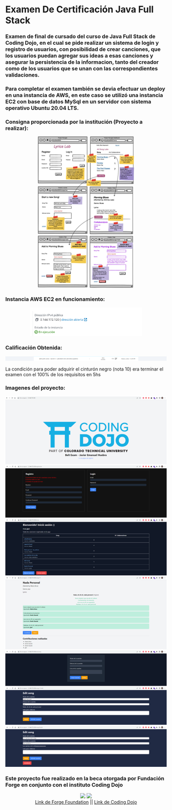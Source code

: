 # Examen De Certificación Java Full Stack



### Examen de final de cursado del curso de Java Full Stack de Coding Dojo, en el cual se pide realizar un sistema de login y registro de usuarios, con posibilidad de crear canciones, que los usuarios puedan agregar sus ideas a esas canciones y asegurar la persistencia de la informacion, tanto del creador como de los usuarios que se unan con las correspondientes validaciones.

### Para completar el examen también se devia efectuar un deploy en una instancia de AWS, en este caso se utilizó una instancia EC2 con base de datos MySql en un servidor con sistema operativo Ubuntu 20.04 LTS.

### Consigna proporcionada por la institución (Proyecto a realizar):
<div align="center">
 <img src="capturas/examen.jpeg" width="300px">
</div>

### Instancia AWS EC2 en funcionamiento:
<div align="center">
 <img src="capturas/cap8.png" width="350px">
</div>

### Calificación Obtenida:
<div align="center">
 <img src="capturas/cap9.png"">
</div>
<p>La condición para poder adquirir el cinturón negro (nota 10) era terminar el examen con el 100% de los requisitos en 5hs</p>

### Imagenes del proyecto:

<div align="center">
    <img src="capturas/cap1.PNG" >
    <img src="capturas/cap2.PNG" >
    <img src="capturas/cap3.PNG" >
    <img src="capturas/cap4.PNG" >
    <img src="capturas/cap5.PNG" >
    <img src="capturas/cap6.PNG" >
    <img src="capturas/cap7.PNG" >
</div>

### Este proyecto fue realizado en la beca otorgada por Fundación Forge en conjunto con el instituto Coding Dojo
<div align="center">
<img src="https://play-lh.googleusercontent.com/dgNVJIutcYr9cJxtUyPxRKTm5luFz6SDPcwVGd1pPggSl7zLkwM8u77HkLM1y8crr5Y" width="100">
<img src="https://cutecdn.codingdojo.com/svg_images/logos/coding_dojo_blue.svg" width="180">
<div align="center">
    <a href="https://fondationforge.org/">Link de Forge Foundation</a>
    ||
    <a href="https://fondationforge.org/">Link de Coding Dojo</a>
</div>
</div>
